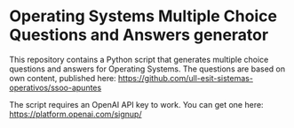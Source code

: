 # Operating Systems Multiple Choice Questions and Answers generator

This repository contains a Python script that generates multiple choice questions and answers for Operating Systems.
The questions are based on own content, published here: https://github.com/ull-esit-sistemas-operativos/ssoo-apuntes

The script requires an OpenAI API key to work. You can get one here: https://platform.openai.com/signup/